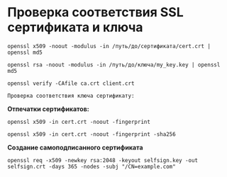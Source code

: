 # Проверка соответствия SSL сертификата и ключа

    openssl x509 -noout -modulus -in /путь/до/сертификата/cert.crt | openssl md5

    openssl rsa -noout -modulus -in /путь/до/ключа/my_key.key | openssl md5

    openssl verify -CAfile ca.crt client.crt

    Проверка соответствия ключа сертификату:


**Отпечатки сертификатов:**

    openssl x509 -in cert.crt -noout -fingerprint

    openssl x509 -in cert.crt -noout -fingerprint -sha256

**Создание самоподписанного сертификата**
    
    openssl req -x509 -newkey rsa:2048 -keyout selfsign.key -out selfsign.crt -days 365 -nodes -subj "/CN=example.com"

